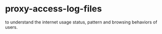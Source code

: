 # proxy-access-log-files
to understand the internet usage status, pattern and browsing behaviors of users.
